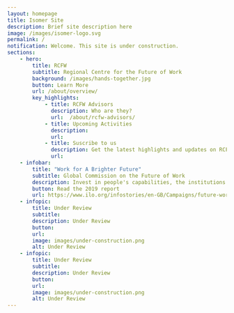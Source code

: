 ```yaml
---
layout: homepage
title: Isomer Site
description: Brief site description here
image: /images/isomer-logo.svg
permalink: /
notification: Welcome. This site is under construction.
sections:
    - hero:
        title: RCFW
        subtitle: Regional Centre for the Future of Work 
        background: /images/hands-together.jpg
        button: Learn More
        url: /about/overview/
        key_highlights:
            - title: RCFW Advisors
              description: Who are they?
              url: 	/about/rcfw-advisors/
            - title: Upcoming Activities
              description: 
              url: 
            - title: Suscribe to us
              description: Get the latest highlights and updates on RCFW activities
              url: 
    - infobar:
        title: "Work for A Brighter Future"
        subtitle: Global Commission on the Future of Work
        description: Invest in people's capabilities, the institutions of work and decent and sustainable work.
        button: Read the 2019 report
        url: https://www.ilo.org/infostories/en-GB/Campaigns/future-work/global-commission#intro 
    - infopic:
        title: Under Review
        subtitle: 
        description: Under Review
        button: 
        url: 
        image: images/under-construction.png
        alt: Under Review
    - infopic:
        title: Under Review
        subtitle: 
        description: Under Review
        button: 
        url: 
        image: images/under-construction.png
        alt: Under Review
---
```

